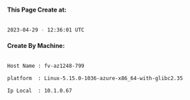 
   
#### This Page Create at:

```bash

2023-04-29 - 12:36:01 UTC

```

#### Create By Machine:

```bash

Host Name : fv-az1248-799

platform  : Linux-5.15.0-1036-azure-x86_64-with-glibc2.35

Ip Local  : 10.1.0.67

```

